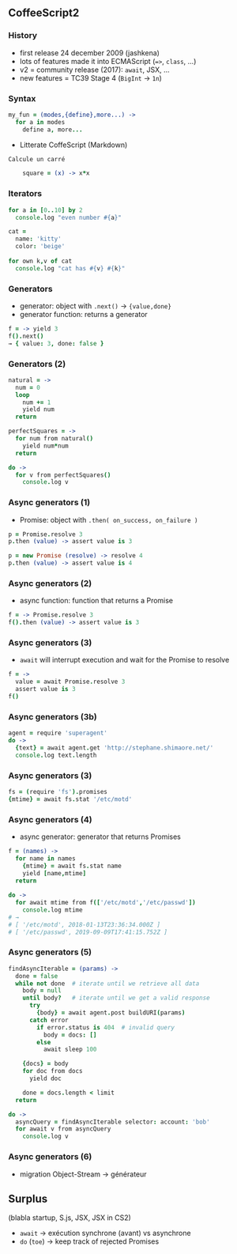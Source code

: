 CoffeeScript2
-------------

### History

- first release 24 december 2009 (jashkena)
- lots of features made it into ECMAScript (`=>`, `class`, …)
- v2 = community release (2017): `await`, JSX, …
- new features = TC39 Stage 4 (`BigInt` → ``1n``)

### Syntax

```coffeescript
my_fun = (modes,{define},more...) ->
  for a in modes
    define a, more...
```

- Litterate CoffeScript (Markdown)
```coffeescript
Calcule un carré

    square = (x) -> x*x
```

### Iterators

```coffeescript
for a in [0..10] by 2
  console.log "even number #{a}"
```

```coffeescript
cat =
  name: 'kitty'
  color: 'beige'
  
for own k,v of cat
  console.log "cat has #{v} #{k}"
```

### Generators

- generator: object with `.next()` → `{value,done}`
- generator function: returns a generator

```coffeescript
f = -> yield 3
f().next()
→ { value: 3, done: false }
```

### Generators (2)

```coffeescript
natural = ->
  num = 0
  loop
    num += 1
    yield num
  return

perfectSquares = ->
  for num from natural()
    yield num*num
  return

do ->
  for v from perfectSquares()
    console.log v
```

### Async generators (1)

- Promise: object with `.then( on_success, on_failure )`

```coffeescript
p = Promise.resolve 3
p.then (value) -> assert value is 3
```

```coffeescript
p = new Promise (resolve) -> resolve 4
p.then (value) -> assert value is 4
```

### Async generators (2)

- async function: function that returns a Promise

```coffeescript
f = -> Promise.resolve 3
f().then (value) -> assert value is 3
```

### Async generators (3)

- `await` will interrupt execution and wait for the Promise to resolve

```coffeescript
f = ->
  value = await Promise.resolve 3
  assert value is 3
f()
```

### Async generators (3b)

```coffeescript
agent = require 'superagent'
do ->
  {text} = await agent.get 'http://stephane.shimaore.net/'
  console.log text.length
```

### Async generators (3)

```coffeescript
fs = (require 'fs').promises
{mtime} = await fs.stat '/etc/motd'
```

### Async generators (4)

- async generator: generator that returns Promises

```coffeescript
f = (names) ->
  for name in names
    {mtime} = await fs.stat name
    yield [name,mtime]
  return
  
do ->
  for await mtime from f(['/etc/motd','/etc/passwd'])
    console.log mtime
# →
# [ '/etc/motd', 2018-01-13T23:36:34.000Z ]
# [ '/etc/passwd', 2019-09-09T17:41:15.752Z ]
```

### Async generators (5)

```coffeescript
findAsyncIterable = (params) ->
  done = false
  while not done  # iterate until we retrieve all data
    body = null
    until body?   # iterate until we get a valid response
      try
        {body} = await agent.post buildURI(params)
      catch error
        if error.status is 404  # invalid query
          body = docs: []
        else
          await sleep 100

    {docs} = body
    for doc from docs
      yield doc

    done = docs.length < limit
  return

do ->
  asyncQuery = findAsyncIterable selector: account: 'bob'
  for await v from asyncQuery
    console.log v
```

### Async generators (6)

- migration Object-Stream → générateur

Surplus
-------

(blabla startup, S.js, JSX, JSX in CS2)
- `await` → exécution synchrone (avant) vs asynchrone
- `do` (`toe`) → keep track of rejected Promises
